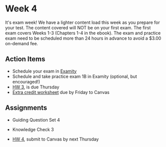 # Week 4

It's exam week!  We have a lighter content load this week as you prepare for your test.  The content covered will NOT be on your first exam.  The first exam covers Weeks 1-3 (Chapters 1-4 in the ebook).  The exam and practice exam need to be scheduled more than 24 hours in advance to avoid a $3.00 on-demand fee.



## Action Items
* Schedule your exam in [Examity](https://psu.instructure.com/courses/1866869/external_tools/196889?display=borderless)
* Schedule and take practice exam 1B in Examity (optional, but encouraged!)
* [HW 3](https://genchem.science.psu.edu/homework-3-houck), is due Thursday
* [Extra credit worksheet](https://media.ed.science.psu.edu/sites/media/ed/files/documents/pre_exam_1_extra_credit_worksheet_wc.pdf) due by Friday to Canvas


## Assignments

- Guiding Question Set 4

- Knowledge Check 3

- [HW 4](https://genchem.science.psu.edu/homework-4-houck), submit to Canvas by next Thursday





